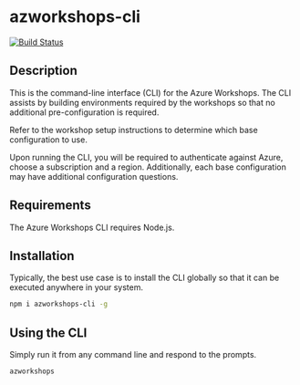 # azworkshops-cli
[![Build Status](https://travis-ci.org/AzureWorkshops/cli.svg?branch=master)](https://travis-ci.org/AzureWorkshops/cli)

## Description
This is the command-line interface (CLI) for the Azure Workshops.  The CLI assists by building environments required by the workshops so that no additional pre-configuration is required.

Refer to the workshop setup instructions to determine which base configuration to use.

Upon running the CLI, you will be required to authenticate against Azure, choose a subscription and a region.  Additionally, each base configuration may have additional configuration questions.

## Requirements
The Azure Workshops CLI requires Node.js.

## Installation
Typically, the best use case is to install the CLI globally so that it can be executed anywhere in your system.

```bash
npm i azworkshops-cli -g
```

## Using the CLI
Simply run it from any command line and respond to the prompts.

```bash
azworkshops
```
